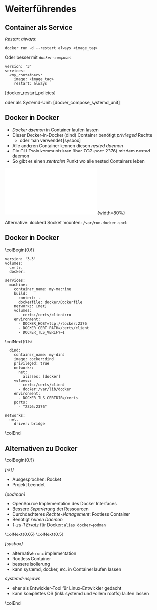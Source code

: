 Weiterführendes
===============


Container als Service
---------------------

*Restart always*:

~~~ {.bash}
docker run -d --restart always <image_tag>
~~~

Oder besser mit *`docker-compose`*:

~~~ {.yaml}
version: '3'
services:
  <my_container>:
    image: <image_tag>
    restart: always
~~~

[docker_restart_policies]

oder als Systemd-Unit: [docker_compose_systemd_unit]


Docker in Docker
----------------

* *Docker daemon* in Container laufen lassen
* Dieser Docker-in-Docker (dind) Container benötigt *privileged* Rechte
  * oder man verwendet [sysbox]
* Alle anderen Container kennen diesen *nested daemon*
* Die CLI Tools kommunizieren über *TCP* (port: 2376) mit dem nested daemon
* So gibt es einen *zentralen* Punkt wo alle nested Containers leben

![dind](images/dind.pdf){width=80%}

Alternative: dockerd Socket mounten: `/var/run.docker.sock`


Docker in Docker
----------------

\colBegin{0.6}

~~~ {.yaml}
version: '3.3'
volumes:
  certs:
  docker:

services:
  machine:
    container_name: my-machine
    build:
      context: .
      dockerfile: docker/Dockerfile
    networks: [net]
    volumes:
      - certs:/certs/client:ro
    environment:
      - DOCKER_HOST=tcp://docker:2376
      - DOCKER_CERT_PATH=/certs/client
      - DOCKER_TLS_VERIFY=1
~~~

\colNext{0.5}

~~~ {.yaml}
  dind:
    container_name: my-dind
    image: docker:dind
    privileged: true
    networks:
      net:
        aliases: [docker]
    volumes:
      - certs:/certs/client
      - docker:/var/lib/docker
    environment:
      - DOCKER_TLS_CERTDIR=/certs
    ports:
      - "2376:2376"

networks:
  net:
    driver: bridge
~~~

\colEnd


Alternativen zu Docker
----------------------

\colBegin{0.5}

*[rkt]*

* Ausgesprochen: Rocket
* Projekt beendet

*[podman]*

* OpenSource Implementation des Docker Interfaces
* Bessere *Separierung* der Ressourcen
* Durchdachteres *Rechte-Management*: Rootless Container
* Benötigt *keinen Daemon*
* *1-zu-1 Ersatz* für Docker: `alias docker=podman`

\colNext{0.05}
\colNext{0.5}

*[sysbox]*

* alternative `runc` implementation
* Rootless Container
* bessere Isolierung
* kann systemd, docker, etc. in Container laufen lassen

*systemd-nspawn*

* eher als Entwickler-Tool für Linux-Entwickler gedacht
* kann komplettes OS (inkl. systemd und vollem rootfs) laufen lassen

\colEnd
